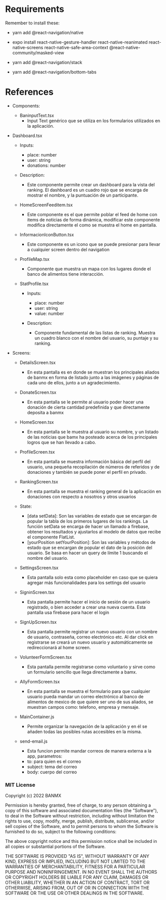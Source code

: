 # Requirements

Remember to install these:

- yarn add @react-navigation/native

- expo install react-native-gesture-handler react-native-reanimated react-native-screens react-native-safe-area-context @react-native-community/masked-view

- yarn add @react-navigation/stack

- yarn add @react-navigation/bottom-tabs


# References

- Components:
  - BaninputText.tsx
    - Input Text genérico que se utiliza en los formularios utilizados en la aplicación.

- Dashboard.tsx
  - Inputs: 
    - place: number
    - user: string
    - donations: number
  - Description: 
    - Este componente permite crear un dashboard para la vista del ranking. El dashboard es un cuadro rojo que se encarga de mostrar el nombre, y la puntuación de un participante.

  - HomeScreenFeeditem.tsx
    - Este componente es el que permite poblar el feed de home con items de noticias de forma dinámica, modificar este componente modifica directamente el como se muestra el home en pantalla.

  - InformacionIconButton.tsx
    - Este componente es un icono que se puede presionar para llevar a cualquier screen dentro del navigation

  - ProfileMap.tsx
    - Componente que muestra un mapa con los lugares donde el banco de alimentos tiene interacción.

  - StatProfile.tsx
    - Inputs:
      - place: number
      - user: string
      - value: number

    - Description:
      - Componente fundamental de las listas de ranking. Muestra un cuadro blanco con el nombre del usuario, su puntaje y su ranking.

- Screens:
  - DetailsScreen.tsx
    - En esta pantalla es en donde se muestran los principales aliados de banmx en forma de listado junto a las imágenes y páginas de cada uno de ellos, junto a un agradecimiento.

  - DonateScreen.tsx
    - En esta pantalla se le permite al usuario poder hacer una donación de cierta cantidad predefinida y que directamente deposita a banmx

  - HomeScreen.tsx
    - En esta pantalla se le muestra al usuario su nombre, y un listado de las noticias que bamx ha posteado acerca de los principales logros que se han llevado a cabo.

  - ProfileScreen.tsx
    - En esta pantalla se muestra información básica del perfil del usuario, una pequeña recopilación de números de referidos y de donaciones y también se puede poner el perfil en privado.

  - RankingScreen.tsx
    - En esta pantalla se muestra el ranking general de la aplicación en donaciones con respecto a nosotros y otros usuarios
  - State:
    - [data setData]: Son las variables de estado que se encargan de popular la tabla de los primeros lugares de los rankings. La función setData se encarga de hacer un llamado a firebase, obtener los resultados y ajustarlos al modelo de datos que recibe el componente FlatList.
    - [yourPosition setYourPosition]: Son las variables y métodos de estado que se encargan de popular el dato de la posición del usuario. Se basa en hacer un query de límite 1 buscando el nombre del usuario.

  - SettingsScreen.tsx
    - Esta pantalla solo esta como placeholder en caso que se quiera agregar más funcionalidades para los settings del usuario

  - SigninScreen.tsx
    - Esta pantalla permite hacer el inicio de sesión de un usuario registrado, o bien acceder a crear una nueva cuenta. Esta pantalla usa firebase para hacer el login

  - SignUpScreen.tsx
    - Esta pantalla permite registrar un nuevo usuario con un nombre de usuario, contraseña, correo electrónico etc. Al dar click en registrarse se creará un nuevo usuario y automáticamente se redireccionará al home screen.    

  - VolunteerFormScreen.tsx
    - Esta pantalla permite registrarse como voluntario y sirve como un formulario sencillo que llega directamente a bamx.

  - AllyFormScreen.tsx
    - En esta pantalla se muestra el formulario para que cualquier usuario pueda mandar un correo electrónico al banco de alimentos de mexico de que quiere ser uno de sus aliados, se muestran campos como: telefono, empresa y mensaje.

  - MainContainer.js
    - Permite organizar la navegación de la aplicación y en él se añaden todas las posibles rutas accesibles en la misma.


  - send-email.js
    - Esta funcion permite mandar correos de manera externa a la app, parametros:
    - to: para quien es el correo
    - subject: tema del correo
    - body: cuerpo del correo



### MIT License

Copyright (c) 2022 BANMX

Permission is hereby granted, free of charge, to any person obtaining a copy
of this software and associated documentation files (the "Software"), to deal
in the Software without restriction, including without limitation the rights
to use, copy, modify, merge, publish, distribute, sublicense, and/or sell
copies of the Software, and to permit persons to whom the Software is
furnished to do so, subject to the following conditions:

The above copyright notice and this permission notice shall be included in all
copies or substantial portions of the Software.

THE SOFTWARE IS PROVIDED "AS IS", WITHOUT WARRANTY OF ANY KIND, EXPRESS OR
IMPLIED, INCLUDING BUT NOT LIMITED TO THE WARRANTIES OF MERCHANTABILITY,
FITNESS FOR A PARTICULAR PURPOSE AND NONINFRINGEMENT. IN NO EVENT SHALL THE
AUTHORS OR COPYRIGHT HOLDERS BE LIABLE FOR ANY CLAIM, DAMAGES OR OTHER
LIABILITY, WHETHER IN AN ACTION OF CONTRACT, TORT OR OTHERWISE, ARISING FROM,
OUT OF OR IN CONNECTION WITH THE SOFTWARE OR THE USE OR OTHER DEALINGS IN THE
SOFTWARE.
